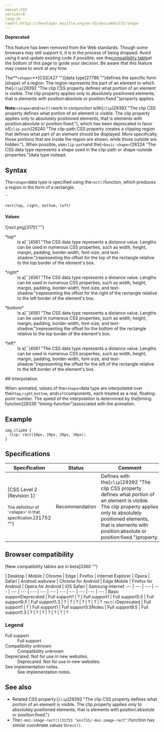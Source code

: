 ```yaml
---
manual:CSS
version:0
lang:zh
rawUrl:https://developer.mozilla.org/en-US/docs/Web/CSS/shape
---
```






**Deprecated**<br></br>This feature has been removed from the Web standards. Though some browsers may still support it, it is in the process of being dropped. Avoid using it and update existing code if possible; see the[compatibility table](%31750#Browser_compatibility "")at the bottom of this page to guide your decision. Be aware that this feature may cease to work at any time.





The**`<shape>`**[CSS]427 "")[data type]27786 "")defines the specific form (shape) of a region. The region represents the part of an element to which the[`clip`]29392 "The clip CSS property defines what portion of an element is visible. The clip property applies only to absolutely positioned elements, that is elements with position:absolute or position:fixed.")property applies.



**Note:**`<shape>`and`rect()`work in conjunction with[`clip`]29392 "The clip CSS property defines what portion of an element is visible. The clip property applies only to absolutely positioned elements, that is elements with position:absolute or position:fixed."), which has been deprecated in favor of[`clip-path`]29240 "The clip-path CSS property creates a clipping region that defines what part of an element should be displayed. More specifically, those portions that are inside the region are shown, while those outside are hidden."). When possible, use`clip-path`and the[`<basic-shape>`]28324 "The <basic-shape> CSS data type represents a shape used in the clip-path or shape-outside properties.")data type instead.



## Syntax<a name="Syntax"></a>


The`<shape>`data type is specified using the`rect()`function, which produces a region in the form of a rectangle.



``


```
rect(top, right, bottom, left)
```

#### Values<a name="Values"></a>


![rect.png]31751 "")

<dl><dt id=''>*top*</dt><dd>Is a[`<length>`]4561 "The <length> CSS data type represents a distance value. Lengths can be used in numerous CSS properties, such as width, height, margin, padding, border-width, font-size, and text-shadow.")representing the offset for the top of the rectangle relative to the top border of the element&#39;s box.</dd></dl><dl><dt id=''>*right*</dt><dd>Is a[`<length>`]4561 "The <length> CSS data type represents a distance value. Lengths can be used in numerous CSS properties, such as width, height, margin, padding, border-width, font-size, and text-shadow.")representing the offset for the right of the rectangle relative to the left border of the element&#39;s box.</dd></dl><dl><dt id=''>*bottom*</dt><dd>Is a[`<length>`]4561 "The <length> CSS data type represents a distance value. Lengths can be used in numerous CSS properties, such as width, height, margin, padding, border-width, font-size, and text-shadow.")representing the offset for the bottom of the rectangle relative to the top border of the element&#39;s box.</dd></dl><dl><dt id=''>*left*</dt><dd>Is a[`<length>`]4561 "The <length> CSS data type represents a distance value. Lengths can be used in numerous CSS properties, such as width, height, margin, padding, border-width, font-size, and text-shadow.")representing the offset for the left of the rectangle relative to the left border of the element&#39;s box.</dd></dl>
## Interpolation<a name="Interpolation"></a>


When animated, values of the`<shape>`data type are interpolated over their`top`,`right`,`bottom`, and`left`components, each treated as a real, floating-point number. The speed of the interpolation is determined by the[timing function]28336 "timing-function")associated with the animation.


## Example<a name="Examples"></a>

```
img.clip04 {
  clip: rect(10px, 20px, 20px, 10px);
}
```

## Specifications<a name="Specifications"></a>

Specification | Status | Comment 
 ---  |  ---  |  ---  | 
[CSS Level 2 (Revision 1)<br></br><small>The definition of &#39;&lt;shape&gt;&#39; in that specification.</small>]31752 "") | Recommendation | Defines with the[`clip`]29392 "The clip CSS property defines what portion of an element is visible. The clip property applies only to absolutely positioned elements, that is elements with position:absolute or position:fixed.")property. 


## Browser compatibility<a name="Browser_compatibility"></a>
[New compatibility tables are in beta<i></i>]3360 "")

 | <abbr>Desktop<i></i></abbr> | <abbr>Mobile<i></i></abbr> 
 | <abbr>Chrome<i></i></abbr> | <abbr>Edge<i></i></abbr> | <abbr>Firefox<i></i></abbr> | <abbr>Internet Explorer<i></i></abbr> | <abbr>Opera<i></i></abbr> | <abbr>Safari<i></i></abbr> | <abbr>Android webview<i></i></abbr> | <abbr>Chrome for Android<i></i></abbr> | <abbr>Edge Mobile<i></i></abbr> | <abbr>Firefox for Android<i></i></abbr> | <abbr>Opera for Android<i></i></abbr> | <abbr>iOS Safari<i></i></abbr> | <abbr>Samsung Internet<i></i></abbr> 
 ---  |  ---  |  ---  |  ---  |  ---  |  ---  |  ---  |  ---  |  ---  |  ---  |  ---  |  ---  |  ---  |  ---  | 
Basic support<abbr>Deprecated<i></i></abbr> | <abbr>Full support</abbr>1 | <abbr>?</abbr> | <abbr>Full support</abbr>1 | <abbr>Full support</abbr>5.5 | <abbr>Full support</abbr>9.5 | <abbr>Full support</abbr>1.3 | <abbr>?</abbr> | <abbr>?</abbr> | <abbr>?</abbr> | <abbr>?</abbr> | <abbr>?</abbr> | <abbr>?</abbr> | <abbr>?</abbr> 
`rect()`<abbr>Deprecated<i></i></abbr> | <abbr>Full support</abbr>1 | <abbr>?</abbr> | <abbr>Full support</abbr>1 | <abbr>Full support</abbr>5.5<abbr>Notes<i></i></abbr> | <abbr>Full support</abbr>9.5 | <abbr>Full support</abbr>1.3 | <abbr>?</abbr> | <abbr>?</abbr> | <abbr>?</abbr> | <abbr>?</abbr> | <abbr>?</abbr> | <abbr>?</abbr> | <abbr>?</abbr> 


### Legend<a name="Legend"></a>
<dl><dt id=''><abbr>Full support</abbr></dt><dd>Full support</dd><dt id=''><abbr>Compatibility unknown</abbr></dt><dd>Compatibility unknown</dd><dt id=''><abbr>Deprecated. Not for use in new websites.<i></i></abbr></dt><dd>Deprecated. Not for use in new websites.</dd><dt id=''><abbr>See implementation notes.<i></i></abbr></dt><dd>See implementation notes.</dd></dl>

## See also<a name="See_also"></a>

* Related CSS property:[`clip`]29392 "The clip CSS property defines what portion of an element is visible. The clip property applies only to absolutely positioned elements, that is elements with position:absolute or position:fixed.")
* The`[-moz-image-rect()]31753 "en/CSS/-moz-image-rect")`function has similar coordinate values to`rect()`.



